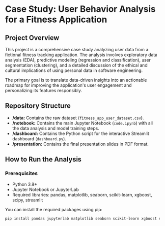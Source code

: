 # Case Study: User Behavior Analysis for a Fitness Application


## Project Overview

This project is a comprehensive case study analyzing user data from a fictional fitness tracking application. The analysis involves exploratory data analysis (EDA), predictive modeling (regression and classification), user segmentation (clustering), and a detailed discussion of the ethical and cultural implications of using personal data in software engineering.

The primary goal is to translate data-driven insights into an actionable roadmap for improving the application's user engagement and personalizing its features responsibly.

## Repository Structure

- **/data:** Contains the raw dataset (`fitness_app_user_dataset.csv`).
- **/notebook:** Contains the main Jupyter Notebook (`code.ipynb`) with all the data analysis and model training steps.
- **/dashboard:** Contains the Python script for the interactive Streamlit dashboard (`dashboard.py`).
- **/presentation:** Contains the final presentation slides in PDF format.

## How to Run the Analysis

### Prerequisites

- Python 3.8+
- Jupyter Notebook or JupyterLab
- Required libraries: pandas, matplotlib, seaborn, scikit-learn, xgboost, scipy, streamlit

You can install the required packages using pip:
```bash
pip install pandas jupyterlab matplotlib seaborn scikit-learn xgboost scipy streamlit
